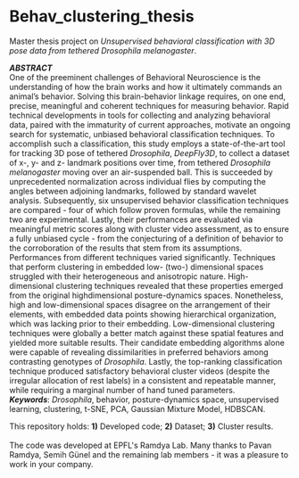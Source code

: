 # Behav_clustering_thesis
Master thesis project on _Unsupervised behavioral classification with 3D pose data from tethered Drosophila melanogaster_.

**_ABSTRACT_**  
One of the preeminent challenges of Behavioral Neuroscience is the understanding of how the
brain works and how it ultimately commands an animal’s behavior. Solving this brain-behavior linkage
requires, on one end, precise, meaningful and coherent techniques for measuring behavior. Rapid
technical developments in tools for collecting and analyzing behavioral data, paired with the immaturity
of current approaches, motivate an ongoing search for systematic, unbiased behavioral classification
techniques.
To accomplish such a classification, this study employs a state-of-the-art tool for tracking 3D
pose of tethered _Drosophila_, _DeepFly3D_, to collect a dataset of x-, y- and z- landmark positions over
time, from tethered _Drosophila melanogaster_ moving over an air-suspended ball. This is succeeded by
unprecedented normalization across individual flies by computing the angles between adjoining
landmarks, followed by standard wavelet analysis. Subsequently, six unsupervised behavior
classification techniques are compared - four of which follow proven formulas, while the remaining two
are experimental. Lastly, their performances are evaluated via meaningful metric scores along with
cluster video assessment, as to ensure a fully unbiased cycle - from the conjecturing of a definition of
behavior to the corroboration of the results that stem from its assumptions.
Performances from different techniques varied significantly. Techniques that perform clustering
in embedded low- (two-) dimensional spaces struggled with their heterogeneous and anisotropic nature.
High-dimensional clustering techniques revealed that these properties emerged from the original highdimensional 
posture-dynamics spaces. Nonetheless, high and low-dimensional spaces disagree on the arrangement of their elements, 
with embedded data points showing hierarchical organization, which was lacking prior to their embedding. 
Low-dimensional clustering techniques were globally a better match against these spatial features and 
yielded more suitable results. Their candidate embedding algorithms alone were capable of revealing 
dissimilarities in preferred behaviors among contrasting genotypes of _Drosophila_. Lastly, the top-ranking 
classification technique produced satisfactory behavioral cluster videos (despite the irregular 
allocation of rest labels) in a consistent and repeatable manner, while requiring a marginal number of 
hand tuned parameters.  
**_Keywords_**: _Drosophila_, behavior, posture-dynamics space, unsupervised learning, clustering,
t-SNE, PCA, Gaussian Mixture Model, HDBSCAN.

This repository holds: **1)** Developed code; **2)** Dataset; **3)** Cluster results.\
\
The code was developed at EPFL's Ramdya Lab. Many thanks to Pavan Ramdya, Semih Günel and the remaining lab members - it was a pleasure to work in your company.
